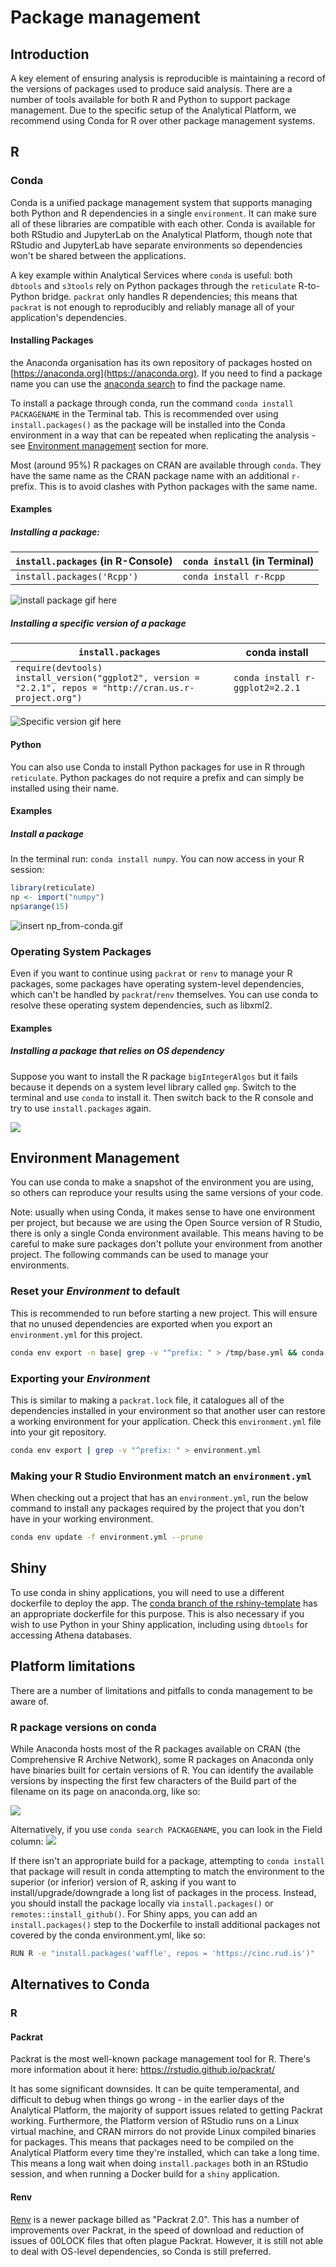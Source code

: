 
# Package management

## Introduction

A key element of ensuring analysis is reproducible is maintaining a record of the versions of packages used to produce said analysis. There are a number of tools available for both R and Python to support package management. Due to the specific setup of the Analytical Platform, we recommend using Conda for R over other package management systems. 

## R

### Conda

Conda is a unified package management system that supports managing both Python and R dependencies in a single `environment`. It can make sure all of these libraries are compatible with each other. Conda is available for both RStudio and JupyterLab on the Analytical Platform, though note that RStudio and JupyterLab have separate environments so dependencies won't be shared between the applications.

A key example within Analytical Services where `conda` is useful: both `dbtools` and `s3tools` rely on Python packages through the `reticulate` R-to-Python bridge. `packrat` only handles R dependencies; this means that `packrat` is not enough to reproducibly and reliably manage all of your application's dependencies.

#### Installing Packages

the Anaconda organisation has its own repository of packages hosted on [https://anaconda.org](https://anaconda.org). If you need to find a package name you can use the [anaconda search](https://anaconda.org/search) to find the package name. 

To install a package through conda, run the command `conda install PACKAGENAME` in the Terminal tab. This is recommended over using `install.packages()` as the package will be installed into the Conda environment in a way that can be repeated when replicating the analysis - see [Environment management](#Environment-management) section for more.

Most (around 95%) R packages on CRAN are available through `conda`. They have the same name as the CRAN package name with an additional `r-` prefix. This is to avoid clashes with Python packages with the same name.

#### Examples

##### Installing a package:

| `install.packages` (in R-Console) | `conda install` (in Terminal) |
| --------------------------------- | ----------------------------- |
| `install.packages('Rcpp')`        | `conda install r-Rcpp`        |

![install package gif here](images/conda/conda_install_rcpp.gif)

##### Installing a specific version of a package
| `install.packages`                                                                                               | conda install                   |
| ---------------------------------------------------------------------------------------------------------------- | ------------------------------- |
| `require(devtools)`</br> `install_version("ggplot2", version = "2.2.1", repos = "http://cran.us.r-project.org")` | `conda install r-ggplot2=2.2.1` |

![Specific version gif here](images/conda/conda_install_specific_version.gif)


#### Python
You can also use Conda to install Python packages for use in R through `reticulate`. Python packages do not require a prefix and can simply be installed using their
name.

#### Examples

##### Install a package

In the terminal run: `conda install numpy`. You can now access in your R session:
```r
library(reticulate)
np <- import("numpy")
np$arange(15)
```

![insert np_from-conda.gif](images/conda/np_from_conda.gif)

### Operating System Packages

Even if you want to continue using `packrat` or `renv` to manage your R packages,  some packages have operating system-level dependencies, which can't be handled by `packrat`/`renv` themselves. You can use conda to resolve these operating system dependencies, such as libxml2.

#### Examples

##### Installing a package that relies on OS dependency

Suppose you want to install the R package `bigIntegerAlgos` but it fails because
it depends on a system level library called `gmp`. Switch to the terminal and
use `conda` to install it. Then switch back to the R console and try to use
`install.packages` again.

![](images/conda/conda_install_with_os_dep_v2.gif)

## Environment Management

You can use conda to make a snapshot of the environment you are using, so others can reproduce your results using the same versions of your code.

Note: usually when using Conda, it makes sense to have one environment per project,
but because we are using the Open Source version of R Studio, there is only a
single Conda environment available. This means having to be careful to make sure packages don't pollute your environment from another project. The following commands can be used to manage your environments.

### Reset your _Environment_ to default

This is recommended to run before starting a new project. This will ensure that no unused dependencies are exported when you export an `environment.yml` for this project.

```bash
conda env export -n base| grep -v "^prefix: " > /tmp/base.yml && conda env update --prune -n rstudio -f /tmp/base.yml && rm /tmp/base.yml
```

### Exporting your _Environment_

This is similar to making a `packrat.lock` file, it catalogues all of the
dependencies installed in your environment so that another user can restore a
working environment for your application. Check this `environment.yml` file into
your git repository.

```bash
conda env export | grep -v "^prefix: " > environment.yml
```

### Making your R Studio Environment match an `environment.yml`

When checking out a project that has an `environment.yml`, run the below command to install any packages required by the project that you don't have in your working environment.

```bash
conda env update -f environment.yml --prune
```

## Shiny
To use conda in shiny applications, you will need to use a different dockerfile to deploy the app. The [conda branch of the rshiny-template](https://github.com/moj-analytical-services/rshiny-template/tree/conda) has an appropriate dockerfile for this purpose. This is also necessary if you wish to use Python in your Shiny application, including using `dbtools` for accessing Athena databases.

## Platform limitations

There are a number of limitations and pitfalls to conda management to be aware of.

### R package versions on conda

While Anaconda hosts most of the R packages available on CRAN (the Comprehensive R Archive Network), some R packages on Anaconda only have binaries built for certain versions of R. You can identify the available versions by inspecting the first few characters of the Build part of the filename on its page on anaconda.org, like so:

![](images/conda/anaconda_R_version_number_example.png)

Alternatively, if you use `conda search PACKAGENAME`, you can look in the Field column:
![](images/conda/conda_search_R_version_number_example.PNG)

If there isn't an appropriate build for a package, attempting to `conda install` that package will result in conda attempting to match the environment to the superior (or inferior) version of R, asking if you want to install/upgrade/downgrade a long list of packages in the process. Instead, you should install the package locally via `install.packages()` or `remotes::install_github()`. For Shiny apps, you can add an `install.packages()` step to the Dockerfile to install additional packages not covered by the conda environment.yml, like so:
```bash
RUN R -e "install.packages('waffle', repos = 'https://cinc.rud.is')"
```

## Alternatives to Conda

### R

#### Packrat

Packrat is the most well-known package management tool for R. There's more information about it here: https://rstudio.github.io/packrat/

It has some significant downsides. It can be quite temperamental, and difficult to debug when things go wrong - in the earlier days of the Analytical Platform, the majority of support issues related to getting Packrat working. Furthermore, the Platform version of RStudio runs on a Linux virtual machine, and CRAN mirrors do not provide Linux compiled binaries for packages. This means that packages need to be compiled on the Analytical Platform every time they're installed, which can take a long time. This means a long wait when doing `install.packages` both in an RStudio session, and when running a Docker build for a `shiny` application.

#### Renv

[Renv](https://rstudio.github.io/renv/articles/renv.html) is a newer package billed as "Packrat 2.0". This has a number of improvements over Packrat, in the speed of download and reduction of issues of 00LOCK files that often plague Packrat. However, it is still not able to deal with OS-level dependencies, so Conda is still preferred.

